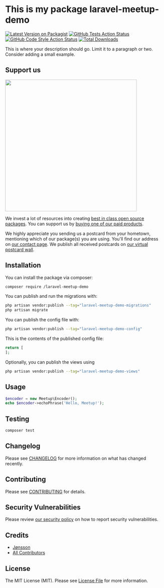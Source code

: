 # This is my package laravel-meetup-demo

[![Latest Version on Packagist](https://img.shields.io/packagist/v//laravel-meetup-demo.svg?style=flat-square)](https://packagist.org/packages//laravel-meetup-demo)
[![GitHub Tests Action Status](https://img.shields.io/github/actions/workflow/status//laravel-meetup-demo/run-tests.yml?branch=main&label=tests&style=flat-square)](https://github.com//laravel-meetup-demo/actions?query=workflow%3Arun-tests+branch%3Amain)
[![GitHub Code Style Action Status](https://img.shields.io/github/actions/workflow/status//laravel-meetup-demo/fix-php-code-style-issues.yml?branch=main&label=code%20style&style=flat-square)](https://github.com//laravel-meetup-demo/actions?query=workflow%3A"Fix+PHP+code+style+issues"+branch%3Amain)
[![Total Downloads](https://img.shields.io/packagist/dt//laravel-meetup-demo.svg?style=flat-square)](https://packagist.org/packages//laravel-meetup-demo)

This is where your description should go. Limit it to a paragraph or two. Consider adding a small example.

## Support us

[<img src="https://github-ads.s3.eu-central-1.amazonaws.com/laravel-meetup-demo.jpg?t=1" width="419px" />](https://spatie.be/github-ad-click/laravel-meetup-demo)

We invest a lot of resources into creating [best in class open source packages](https://spatie.be/open-source). You can support us by [buying one of our paid products](https://spatie.be/open-source/support-us).

We highly appreciate you sending us a postcard from your hometown, mentioning which of our package(s) you are using. You'll find our address on [our contact page](https://spatie.be/about-us). We publish all received postcards on [our virtual postcard wall](https://spatie.be/open-source/postcards).

## Installation

You can install the package via composer:

```bash
composer require /laravel-meetup-demo
```

You can publish and run the migrations with:

```bash
php artisan vendor:publish --tag="laravel-meetup-demo-migrations"
php artisan migrate
```

You can publish the config file with:

```bash
php artisan vendor:publish --tag="laravel-meetup-demo-config"
```

This is the contents of the published config file:

```php
return [
];
```

Optionally, you can publish the views using

```bash
php artisan vendor:publish --tag="laravel-meetup-demo-views"
```

## Usage

```php
$encoder = new Meetup\Encoder();
echo $encoder->echoPhrase('Hello, Meetup!');
```

## Testing

```bash
composer test
```

## Changelog

Please see [CHANGELOG](CHANGELOG.md) for more information on what has changed recently.

## Contributing

Please see [CONTRIBUTING](CONTRIBUTING.md) for details.

## Security Vulnerabilities

Please review [our security policy](../../security/policy) on how to report security vulnerabilities.

## Credits

- [Jønsson](https://github.com/)
- [All Contributors](../../contributors)

## License

The MIT License (MIT). Please see [License File](LICENSE.md) for more information.

